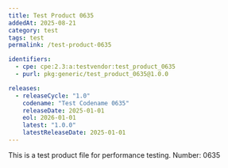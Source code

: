 ```yaml
---
title: Test Product 0635
addedAt: 2025-08-21
category: test
tags: test
permalink: /test-product-0635

identifiers:
  - cpe: cpe:2.3:a:testvendor:test_product_0635
  - purl: pkg:generic/test_product_0635@1.0.0

releases:
  - releaseCycle: "1.0"
    codename: "Test Codename 0635"
    releaseDate: 2025-01-01
    eol: 2026-01-01
    latest: "1.0.0"
    latestReleaseDate: 2025-01-01
---
```


This is a test product file for performance testing. Number: 0635

